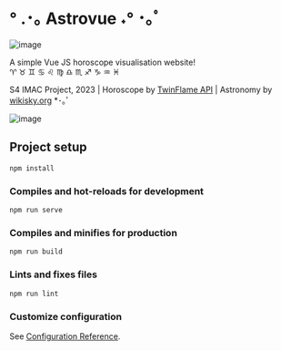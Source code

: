# ° .･｡ Astrovue ˖° ･｡ﾟ 
![image](https://user-images.githubusercontent.com/103901906/236061132-27d0c754-c8f6-462c-aa18-9e08759605a6.png)  

A simple Vue JS horoscope visualisation website!  
♈ ♉ ♊ ♋ ♌ ♍ ♎ ♏ ♐ ♑ ♒ ♓ 

 S4 IMAC Project, 2023 | Horoscope by [TwinFlame API](https://github.com/TwinFlame-Development/horoscopeAPI) | Astronomy by [wikisky.org](http://www.wikisky.org/ImageGenerator_1.0.html) *･｡ﾟ 
 
 ![image](https://github.com/kaugrv/web_s4/assets/103901906/7ecb411e-4831-4cf0-aa90-55384220e61b)


## Project setup
```
npm install
```

### Compiles and hot-reloads for development
```
npm run serve
```

### Compiles and minifies for production
```
npm run build
```

### Lints and fixes files
```
npm run lint
```

### Customize configuration
See [Configuration Reference](https://cli.vuejs.org/config/).
